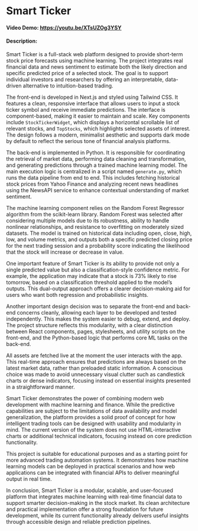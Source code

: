 # Smart Ticker  
#### Video Demo: https://youtu.be/XTsUZOg3YSY
#### Description:

Smart Ticker is a full-stack web platform designed to provide short-term stock price forecasts using machine learning. The project integrates real financial data and news sentiment to estimate both the likely direction and specific predicted price of a selected stock. The goal is to support individual investors and researchers by offering an interpretable, data-driven alternative to intuition-based trading.

The front-end is developed in Next.js and styled using Tailwind CSS. It features a clean, responsive interface that allows users to input a stock ticker symbol and receive immediate predictions. The interface is component-based, making it easier to maintain and scale. Key components include `StockTickerWidget`, which displays a horizontal scrollable list of relevant stocks, and `TopStocks`, which highlights selected assets of interest. The design follows a modern, minimalist aesthetic and supports dark mode by default to reflect the serious tone of financial analysis platforms.

The back-end is implemented in Python. It is responsible for coordinating the retrieval of market data, performing data cleaning and transformation, and generating predictions through a trained machine learning model. The main execution logic is centralized in a script named `generate.py`, which runs the data pipeline from end to end. This includes fetching historical stock prices from Yahoo Finance and analyzing recent news headlines using the NewsAPI service to enhance contextual understanding of market sentiment.

The machine learning component relies on the Random Forest Regressor algorithm from the scikit-learn library. Random Forest was selected after considering multiple models due to its robustness, ability to handle nonlinear relationships, and resistance to overfitting on moderately sized datasets. The model is trained on historical data including open, close, high, low, and volume metrics, and outputs both a specific predicted closing price for the next trading session and a probability score indicating the likelihood that the stock will increase or decrease in value.

One important feature of Smart Ticker is its ability to provide not only a single predicted value but also a classification-style confidence metric. For example, the application may indicate that a stock is 73% likely to rise tomorrow, based on a classification threshold applied to the model’s outputs. This dual-output approach offers a clearer decision-making aid for users who want both regression and probabilistic insights.

Another important design decision was to separate the front-end and back-end concerns cleanly, allowing each layer to be developed and tested independently. This makes the system easier to debug, extend, and deploy. The project structure reflects this modularity, with a clear distinction between React components, pages, stylesheets, and utility scripts on the front-end, and the Python-based logic that performs core ML tasks on the back-end.

All assets are fetched live at the moment the user interacts with the app. This real-time approach ensures that predictions are always based on the latest market data, rather than preloaded static information. A conscious choice was made to avoid unnecessary visual clutter such as candlestick charts or dense indicators, focusing instead on essential insights presented in a straightforward manner.

Smart Ticker demonstrates the power of combining modern web development with machine learning and finance. While the predictive capabilities are subject to the limitations of data availability and model generalization, the platform provides a solid proof of concept for how intelligent trading tools can be designed with usability and modularity in mind. The current version of the system does not use HTML-interactive charts or additional technical indicators, focusing instead on core prediction functionality.

This project is suitable for educational purposes and as a starting point for more advanced trading automation systems. It demonstrates how machine learning models can be deployed in practical scenarios and how web applications can be integrated with financial APIs to deliver meaningful output in real time.

In conclusion, Smart Ticker is a modular, scalable, and user-focused platform that integrates machine learning with real-time financial data to support smarter decision-making in the stock market. Its clean architecture and practical implementation offer a strong foundation for future development, while its current functionality already delivers useful insights through accessible design and reliable prediction pipelines.
